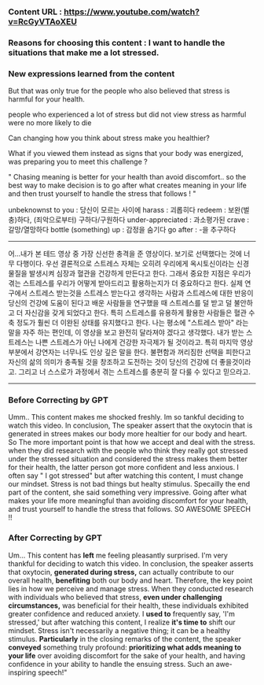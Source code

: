### Content URL : https://www.youtube.com/watch?v=RcGyVTAoXEU

### Reasons for choosing this content : I want to handle the situations that make me a lot stressed.

### New expressions learned from the content

But that was only true for the people who also believed that stress is harmful for your health.

people who experienced a lot of stress but did not view stress as harmful were no more likely to die

Can changing how you think about stress make you healthier?

What if you viewed them instead as signs that your body was energized, was preparing you to meet this challenge ?

" Chasing meaning is better for your health than avoid discomfort.. so the best way to make decision is to go after what creates meaning in your life and then trust yourself to handle the stress that follows ! "

unbeknownst to you : 당신이 모르는 사이에
harass : 괴롭히다
redeem : 보완(벌충)하다, (죄악으로부터) 구하다/구원하다
under-appreciated : 과소평가된
crave : 갈망/열망하다
bottle (something) up : 감정을 숨기다
go after : -을 추구하다

---

어...내가 본 테드 영상 중 가장 신선한 충격을 준 영상이다. 보기로 선택했다는 것에 너무 다행이다. 우선 결론적으로 스트레스 자체는 오히려 우리에게 옥시토신이라는 신경 물질을 발생시켜 심장과 혈관을 건강하게 만든다고 한다. 그래서 중요한 지점은 우리가 겪는 스트레스를 우리가 어떻게 받아드리고 활용하는지가 더 중요하다고 한다. 실제 연구에서 스트레스 받는것을 스트레스 받는다고 생각하는 사람과 스트레스에 대한 반응이 당신의 건강에 도움이 된다고 배운 사람들을 연구했을 때 스트레스를 덜 받고 덜 불안하고 더 자신감을 갖게 되었다고 한다. 특히 스트레스를 유용하게 활용한 사람들은 혈관 수축 정도가 훨씬 더 이완된 상태를 유지했다고 한다. 나는 평소에 "스트레스 받아" 라는 말을 자주 하는 편인데, 이 영상을 보고 완전히 달라져야 겠다고 생각했다. 내가 받는 스트레스는 나쁜 스트레스가 아닌 나에게 건강한 자극제가 될 것이라고. 특히 마지막 영상 부분에서 강연자는 너무나도 인상 깊은 말을 한다. 불편함과 꺼리짐한 선택을 피한다고 자신의 삶의 의미가 충족될 것을 창조하고 도전하는 것이 당신의 건강에 더 좋을것이라고. 그리고 너 스스로가 과정에서 겪는 스트레스를 충분히 잘 다룰 수 있다고 믿으라고.

---

### Before Correcting by GPT

Umm.. This content makes me shocked freshly. Im so tankful deciding to watch this video. In conclusion, The speaker assert that the oxytocin that is generated in strees makes our body more healtier for our body and heart. So The more important point is that how we accept and deal with the stress. when they did research with the people who think they really got stressed under the stressed situation and considered the stress makes them better for their health, the latter person got more confident and less anxious. I often say " I got stressed" but after watching this content, I must change our mindset. Stress is not bad things but healty stimulus. Specailly the end part of the content, she said something very impressive. Going after what makes your life more meaningful than avoiding discomfort for your health, and trust yourself to handle the stress that follows. SO AWESOME SPEECH !!

### After Correcting by GPT

Um... This content has <b>left</b> me feeling pleasantly surprised. I'm very thankful for deciding to watch this video. In conclusion, the speaker asserts that oxytocin, <b>generated during stress,</b> can actually contribute to our overall health, <b>benefiting</b> both our body and heart. Therefore, the key point lies in how we perceive and manage stress. When they conducted research with individuals who believed that stress, <b>even under challenging circumstances,</b> was beneficial for their health, these individuals exhibited greater confidence and reduced anxiety. I <b>used to</b> frequently say, 'I'm stressed,' but after watching this content, I realize <b>it's time to</b> shift our mindset. Stress isn't necessarily a negative thing; it can be a healthy stimulus. <b>Particularly</b> in the closing remarks of the content, the speaker <b>conveyed</b> something truly profound: <b>prioritizing what adds meaning to your life</b> over avoiding discomfort for the sake of your health, and having confidence in your ability to handle the ensuing stress. Such an awe-inspiring speech!"
